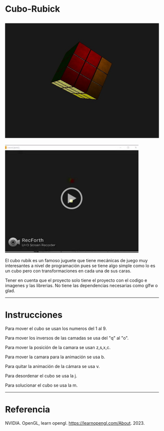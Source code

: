 # Cubo-Rubick
![Cubo_img](cubo.jpeg)
---
[![Video](video.jpeg)](https://drive.google.com/file/d/1M9GEHSVllp60EA0cn1tcOAV6KVVBTY4a/view?usp=sharing)

El cubo rubik es un famoso juguete que tiene mecánicas de juego muy interesantes a nivel de programación pues se tiene algo simple como lo es un cubo pero con transformaciones en cada una de sus caras. 

Tener en cuenta que el proyecto solo tiene el proyecto con el codigo e imagenes y las librerias. No tiene las dependencias necesarias como glfw o glad. 

---

# Instrucciones

Para mover el cubo se usan los numeros del 1 al 9.

Para mover los inversos de las camadas se usa del "q" al "o".

Para mover la posición de la camara se usan z,s,x,c.

Para mover la camara para la animación se usa b.

Para quitar la animación de la cámara se usa v.

Para desordenar el cubo se usa la j.

Para solucionar el cubo se usa la m.


---

# Referencia

NVIDIA. OpenGL, learn opengl. https://learnopengl.com/About. 2023.
